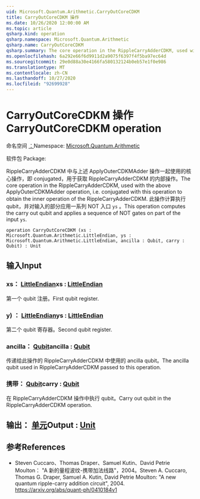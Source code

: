 ```yaml
---
uid: Microsoft.Quantum.Arithmetic.CarryOutCoreCDKM
title: CarryOutCoreCDKM 操作
ms.date: 10/26/2020 12:00:00 AM
ms.topic: article
qsharp.kind: operation
qsharp.namespace: Microsoft.Quantum.Arithmetic
qsharp.name: CarryOutCoreCDKM
qsharp.summary: The core operation in the RippleCarryAdderCDKM, used with the above ApplyOuterCDKMAdder operation, i.e. conjugated with this operation to obtain the inner operation of the RippleCarryAdderCDKM. This operation computes the carry out qubit and applies a sequence of NOT gates on part of the input `ys`.
ms.openlocfilehash: 6a292e66f6d9911d2a9075f6397f4f5ba97ec64d
ms.sourcegitcommit: 29e0d88a30e4166fa580132124b0eb57e1f0e986
ms.translationtype: MT
ms.contentlocale: zh-CN
ms.lasthandoff: 10/27/2020
ms.locfileid: "92699928"
---
```

# <a name="carryoutcorecdkm-operation"></a><span data-ttu-id="e651b-102">CarryOutCoreCDKM 操作</span><span class="sxs-lookup"><span data-stu-id="e651b-102">CarryOutCoreCDKM operation</span></span>

<span data-ttu-id="e651b-103">命名空间 [：](xref:Microsoft.Quantum.Arithmetic)</span><span class="sxs-lookup"><span data-stu-id="e651b-103">Namespace: [Microsoft.Quantum.Arithmetic](xref:Microsoft.Quantum.Arithmetic)</span></span>

<span data-ttu-id="e651b-104">软件包 [](https://nuget.org/packages/)</span><span class="sxs-lookup"><span data-stu-id="e651b-104">Package: [](https://nuget.org/packages/)</span></span>


<span data-ttu-id="e651b-105">RippleCarryAdderCDKM 中与上述 ApplyOuterCDKMAdder 操作一起使用的核心操作，即 conjugated，用于获取 RippleCarryAdderCDKM 的内部操作。</span><span class="sxs-lookup"><span data-stu-id="e651b-105">The core operation in the RippleCarryAdderCDKM, used with the above ApplyOuterCDKMAdder operation, i.e. conjugated with this operation to obtain the inner operation of the RippleCarryAdderCDKM.</span></span> <span data-ttu-id="e651b-106">此操作计算执行 qubit，并对输入的部分应用一系列 NOT 入口 `ys` 。</span><span class="sxs-lookup"><span data-stu-id="e651b-106">This operation computes the carry out qubit and applies a sequence of NOT gates on part of the input `ys`.</span></span>

```qsharp
operation CarryOutCoreCDKM (xs : Microsoft.Quantum.Arithmetic.LittleEndian, ys : Microsoft.Quantum.Arithmetic.LittleEndian, ancilla : Qubit, carry : Qubit) : Unit
```


## <a name="input"></a><span data-ttu-id="e651b-107">输入</span><span class="sxs-lookup"><span data-stu-id="e651b-107">Input</span></span>

### <a name="xs--littleendian"></a><span data-ttu-id="e651b-108">xs： [LittleEndian](xref:Microsoft.Quantum.Arithmetic.LittleEndian)</span><span class="sxs-lookup"><span data-stu-id="e651b-108">xs : [LittleEndian](xref:Microsoft.Quantum.Arithmetic.LittleEndian)</span></span>

<span data-ttu-id="e651b-109">第一个 qubit 注册。</span><span class="sxs-lookup"><span data-stu-id="e651b-109">First qubit register.</span></span>


### <a name="ys--littleendian"></a><span data-ttu-id="e651b-110">y) ： [LittleEndian](xref:Microsoft.Quantum.Arithmetic.LittleEndian)</span><span class="sxs-lookup"><span data-stu-id="e651b-110">ys : [LittleEndian](xref:Microsoft.Quantum.Arithmetic.LittleEndian)</span></span>

<span data-ttu-id="e651b-111">第二个 qubit 寄存器。</span><span class="sxs-lookup"><span data-stu-id="e651b-111">Second qubit register.</span></span>


### <a name="ancilla--qubit"></a><span data-ttu-id="e651b-112">ancilla： [Qubit](xref:microsoft.quantum.lang-ref.qubit)</span><span class="sxs-lookup"><span data-stu-id="e651b-112">ancilla : [Qubit](xref:microsoft.quantum.lang-ref.qubit)</span></span>

<span data-ttu-id="e651b-113">传递给此操作的 RippleCarryAdderCDKM 中使用的 ancilla qubit。</span><span class="sxs-lookup"><span data-stu-id="e651b-113">The ancilla qubit used in RippleCarryAdderCDKM passed to this operation.</span></span>


### <a name="carry--qubit"></a><span data-ttu-id="e651b-114">携带： [Qubit](xref:microsoft.quantum.lang-ref.qubit)</span><span class="sxs-lookup"><span data-stu-id="e651b-114">carry : [Qubit](xref:microsoft.quantum.lang-ref.qubit)</span></span>

<span data-ttu-id="e651b-115">在 RippleCarryAdderCDKM 操作中执行 qubit。</span><span class="sxs-lookup"><span data-stu-id="e651b-115">Carry out qubit in the RippleCarryAdderCDKM operation.</span></span>



## <a name="output--unit"></a><span data-ttu-id="e651b-116">输出： [单元](xref:microsoft.quantum.lang-ref.unit)</span><span class="sxs-lookup"><span data-stu-id="e651b-116">Output : [Unit](xref:microsoft.quantum.lang-ref.unit)</span></span>



## <a name="references"></a><span data-ttu-id="e651b-117">参考</span><span class="sxs-lookup"><span data-stu-id="e651b-117">References</span></span>

- <span data-ttu-id="e651b-118">Steven Cuccaro、Thomas Draper、Samuel Kutin、David Petrie Moulton： "A 新的量程波纹-携带加法线路"，2004。</span><span class="sxs-lookup"><span data-stu-id="e651b-118">Steven A. Cuccaro, Thomas G. Draper, Samuel A. Kutin, David Petrie Moulton: "A new quantum ripple-carry addition circuit", 2004.</span></span>
  https://arxiv.org/abs/quant-ph/0410184v1